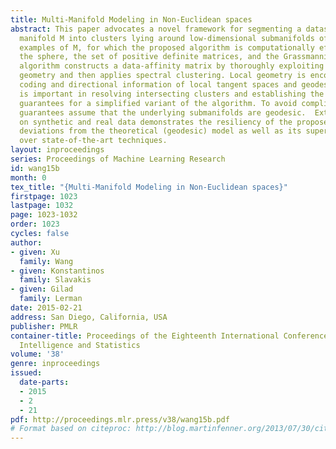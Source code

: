 ```yaml
---
title: Multi-Manifold Modeling in Non-Euclidean spaces
abstract: This paper advocates a novel framework for segmenting a dataset on a Riemannian
  manifold M into clusters lying around low-dimensional submanifolds of M. Important
  examples of M, for which the proposed algorithm is computationally efficient, include
  the sphere, the set of positive definite matrices, and the Grassmannian. The proposed
  algorithm constructs a data-affinity matrix by thoroughly exploiting the intrinsic
  geometry and then applies spectral clustering. Local geometry is encoded by sparse
  coding and directional information of local tangent spaces and geodesics, which
  is important in resolving intersecting clusters and establishing the theoretical
  guarantees for a simplified variant of the algorithm. To avoid complication, these
  guarantees assume that the underlying submanifolds are geodesic.  Extensive validation
  on synthetic and real data demonstrates the resiliency of the proposed method against
  deviations from the theoretical (geodesic) model as well as its superior performance
  over state-of-the-art techniques.
layout: inproceedings
series: Proceedings of Machine Learning Research
id: wang15b
month: 0
tex_title: "{Multi-Manifold Modeling in Non-Euclidean spaces}"
firstpage: 1023
lastpage: 1032
page: 1023-1032
order: 1023
cycles: false
author:
- given: Xu
  family: Wang
- given: Konstantinos
  family: Slavakis
- given: Gilad
  family: Lerman
date: 2015-02-21
address: San Diego, California, USA
publisher: PMLR
container-title: Proceedings of the Eighteenth International Conference on Artificial
  Intelligence and Statistics
volume: '38'
genre: inproceedings
issued:
  date-parts:
  - 2015
  - 2
  - 21
pdf: http://proceedings.mlr.press/v38/wang15b.pdf
# Format based on citeproc: http://blog.martinfenner.org/2013/07/30/citeproc-yaml-for-bibliographies/
---
```

